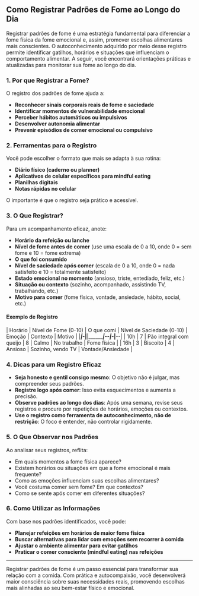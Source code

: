 ## Como Registrar Padrões de Fome ao Longo do Dia

Registrar padrões de fome é uma estratégia fundamental para diferenciar a fome física da fome emocional e, assim, promover escolhas alimentares mais conscientes. O autoconhecimento adquirido por meio desse registro permite identificar gatilhos, horários e situações que influenciam o comportamento alimentar. A seguir, você encontrará orientações práticas e atualizadas para monitorar sua fome ao longo do dia.

### 1. Por que Registrar a Fome?

O registro dos padrões de fome ajuda a:

- **Reconhecer sinais corporais reais de fome e saciedade**
- **Identificar momentos de vulnerabilidade emocional**
- **Perceber hábitos automáticos ou impulsivos**
- **Desenvolver autonomia alimentar**
- **Prevenir episódios de comer emocional ou compulsivo**

### 2. Ferramentas para o Registro

Você pode escolher o formato que mais se adapta à sua rotina:

- **Diário físico (caderno ou planner)**
- **Aplicativos de celular específicos para mindful eating**
- **Planilhas digitais**
- **Notas rápidas no celular**

O importante é que o registro seja prático e acessível.

### 3. O Que Registrar?

Para um acompanhamento eficaz, anote:

- **Horário da refeição ou lanche**
- **Nível de fome antes de comer** (use uma escala de 0 a 10, onde 0 = sem fome e 10 = fome extrema)
- **O que foi consumido**
- **Nível de saciedade após comer** (escala de 0 a 10, onde 0 = nada satisfeito e 10 = totalmente satisfeito)
- **Estado emocional no momento** (ansioso, triste, entediado, feliz, etc.)
- **Situação ou contexto** (sozinho, acompanhado, assistindo TV, trabalhando, etc.)
- **Motivo para comer** (fome física, vontade, ansiedade, hábito, social, etc.)

#### Exemplo de Registro

| Horário | Nível de Fome (0-10) | O que comi | Nível de Saciedade (0-10) | Emoção | Contexto | Motivo |
|_________|_____________________-|____________|___________________________|______--|_________-|______--|
| 10h     | 7                    | Pão integral com queijo | 8                         | Calmo  | No trabalho | Fome física |
| 16h     | 3                    | Biscoito | 4 | Ansioso | Sozinho, vendo TV | Vontade/Ansiedade |

### 4. Dicas para um Registro Eficaz

- **Seja honesto e gentil consigo mesmo**: O objetivo não é julgar, mas compreender seus padrões.
- **Registre logo após comer**: Isso evita esquecimentos e aumenta a precisão.
- **Observe padrões ao longo dos dias**: Após uma semana, revise seus registros e procure por repetições de horários, emoções ou contextos.
- **Use o registro como ferramenta de autoconhecimento, não de restrição**: O foco é entender, não controlar rigidamente.

### 5. O Que Observar nos Padrões

Ao analisar seus registros, reflita:

- Em quais momentos a fome física aparece?
- Existem horários ou situações em que a fome emocional é mais frequente?
- Como as emoções influenciam suas escolhas alimentares?
- Você costuma comer sem fome? Em que contextos?
- Como se sente após comer em diferentes situações?

### 6. Como Utilizar as Informações

Com base nos padrões identificados, você pode:

- **Planejar refeições em horários de maior fome física**
- **Buscar alternativas para lidar com emoções sem recorrer à comida**
- **Ajustar o ambiente alimentar para evitar gatilhos**
- **Praticar o comer consciente (mindful eating) nas refeições**

___

Registrar padrões de fome é um passo essencial para transformar sua relação com a comida. Com prática e autocompaixão, você desenvolverá maior consciência sobre suas necessidades reais, promovendo escolhas mais alinhadas ao seu bem-estar físico e emocional.